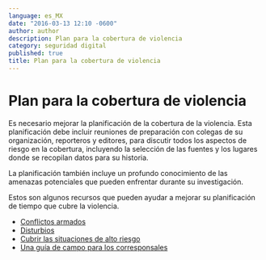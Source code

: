 ```yaml
---
language: es_MX
date: "2016-03-13 12:10 -0600"
author: author
description: Plan para la cobertura de violencia
category: seguridad digital
published: true
title: Plan para la cobertura de violencia
---
```


# Plan para la cobertura de violencia 
Es necesario mejorar la planificación de la cobertura de la violencia. Esta planificación debe incluir reuniones de preparación con colegas de su organización, reporteros y editores, para discutir todos los aspectos de riesgo en la cobertura, incluyendo la selección de las fuentes y los lugares donde se recopilan datos para su historia.

La planificación también incluye un profundo conocimiento de las amenazas potenciales que pueden enfrentar durante su investigación.

Estos son algunos recursos que pueden ayudar a mejorar su planificación de tiempo que cubre la violencia.

- [Conflictos armados](https://www.cpj.org/reports/2012/04/armed-conflict.php)
- [Disturbios](https://www.cpj.org/reports/2012/04/journalist-security-guide.php)
- [Cubrir las situaciones de alto riesgo](http://www.saladeprensa.org/art1039.htm)
- [Una guía de campo para los corresponsales](http://thegroundtruthproject.org/2015/02/12/our-field-guide/)